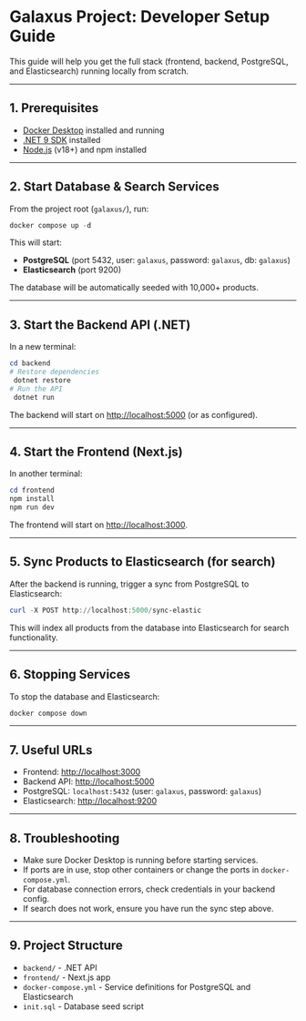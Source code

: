 # Galaxus Project: Developer Setup Guide

This guide will help you get the full stack (frontend, backend, PostgreSQL, and Elasticsearch) running locally from scratch.

---

## 1. Prerequisites

- [Docker Desktop](https://www.docker.com/products/docker-desktop/) installed and running
- [.NET 9 SDK](https://dotnet.microsoft.com/en-us/download/dotnet/9.0) installed
- [Node.js](https://nodejs.org/) (v18+) and npm installed

---

## 2. Start Database & Search Services

From the project root (`galaxus/`), run:

```powershell
docker compose up -d
```

This will start:

- **PostgreSQL** (port 5432, user: `galaxus`, password: `galaxus`, db: `galaxus`)
- **Elasticsearch** (port 9200)

The database will be automatically seeded with 10,000+ products.

---

## 3. Start the Backend API (.NET)

In a new terminal:

```powershell
cd backend
# Restore dependencies
 dotnet restore
# Run the API
 dotnet run
```

The backend will start on [http://localhost:5000](http://localhost:5000) (or as configured).

---

## 4. Start the Frontend (Next.js)

In another terminal:

```powershell
cd frontend
npm install
npm run dev
```

The frontend will start on [http://localhost:3000](http://localhost:3000).

---

## 5. Sync Products to Elasticsearch (for search)

After the backend is running, trigger a sync from PostgreSQL to Elasticsearch:

```powershell
curl -X POST http://localhost:5000/sync-elastic
```

This will index all products from the database into Elasticsearch for search functionality.

---

## 6. Stopping Services

To stop the database and Elasticsearch:

```powershell
docker compose down
```

---

## 7. Useful URLs

- Frontend: [http://localhost:3000](http://localhost:3000)
- Backend API: [http://localhost:5000](http://localhost:5000)
- PostgreSQL: `localhost:5432` (user: `galaxus`, password: `galaxus`)
- Elasticsearch: [http://localhost:9200](http://localhost:9200)

---

## 8. Troubleshooting

- Make sure Docker Desktop is running before starting services.
- If ports are in use, stop other containers or change the ports in `docker-compose.yml`.
- For database connection errors, check credentials in your backend config.
- If search does not work, ensure you have run the sync step above.

---

## 9. Project Structure

- `backend/` - .NET API
- `frontend/` - Next.js app
- `docker-compose.yml` - Service definitions for PostgreSQL and Elasticsearch
- `init.sql` - Database seed script
